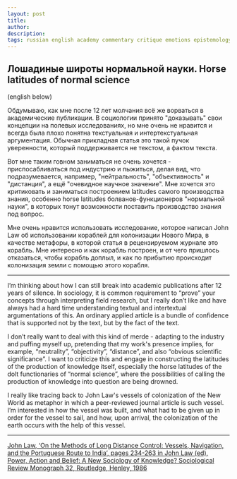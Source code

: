 ```yaml
---
layout: post
title: 
author:
description: 
tags: russian english academy commentary critique emotions epistemology links literarure sociology theory
---
```


## Лошадиные широты нормальной науки. Horse latitudes of normal science

(english below)

Обдумываю, как мне после 12 лет молчания всё же ворваться в академические публикации. В социологии принято "доказывать" свои концепции на полевых исследованиях, но мне очень не нравится и всегда была плохо понятна текстуальная и интертекстуальная аргументация. Обычная прикладная статья это такой пучок уверенности, который поддерживается не текстом, а фактом текста.

Вот мне таким говном заниматься не очень хочется - приспосабливаться под индустрию и пыжиться, делая вид, что подразумевается, например, "нейтральность", "объективность" и "дистанция", а ещё "очевидное научное значение". Мне хочется это критиковать и заниматься построением latitudes самого производства знания, особенно horse latitudes болванов-функционеров "нормальной науки", в которых тонут возможности поставить производство знания под вопрос.

Мне очень нравится использовать исследование, которое написал John Law об использовании кораблей для колонизации Нового Мира, в качестве метафоры, в которой статья в рецензируемом журнале это корабль. Мне интересно и как корабль построен, и от чего пришлось отказаться, чтобы корабль доплыл, и как по прибытию происходит колонизация земли с помощью этого корабля.

---

I’m thinking about how I can still break into academic publications after 12 years of silence. In sociology, it is common requirement to “prove” your concepts through interpreting field research, but I really don’t like and have always had a hard time understanding textual and intertextual argumentations of this. An ordinary applied article is a bundle of confidence that is supported not by the text, but by the fact of the text.

I don’t really want to deal with this kind of merde - adapting to the industry and puffing myself up, pretending that my work's presence implies, for example, “neutrality”, “objectivity”, “distance”, and also “obvious scientific significance”. I want to criticize this and engage in constructing the latitudes of the production of knowledge itself, especially the horse latitudes of the dolt functionaries of “normal science”, where the possibilities of calling the production of knowledge into question are being drowned.

I really like tracing back to John Law's vessels of colonization of the New World as metaphor in which a peer-reviewed journal article is such vessel. I’m interested in how the vessel was built, and what had to be given up in order for the vessel to sail, and how, upon arrival, the colonization of the earth occurs with the help of this vessel.

---

[John Law, ‘On the Methods of Long Distance Control: Vessels, Navigation, and the Portuguese Route to India‘, pages 234-263 in John Law (ed), Power, Action and Belief: A New Sociology of Knowledge? Sociological Review Monograph 32, Routledge, Henley, 1986](http://www.heterogeneities.net/publications/Law1986MethodsOfLongDistanceControl.pdf)
